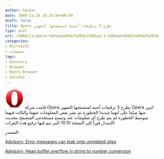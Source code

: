 ```yaml
---
author: Xacker
date: 2009-11-28 19:25:04+00:00
draft: false
title: Opera تطرح 3 ترقيعات أمنية لمتصفحها الشهير
type: post
url: /2009/11/opera-%d8%aa%d8%b7%d8%b1%d8%ad-3-%d8%aa%d8%b1%d9%82%d9%8a%d8%b9%d8%a7%d8%aa-%d8%a3%d9%85%d9%86%d9%8a%d8%a9-%d9%84%d9%85%d8%aa%d8%b5%d9%81%d8%ad%d9%87%d8%a7-%d8%a7%d9%84%d8%b4%d9%87%d9%8a%d8%b1/
categories:
- Microsoft
- متصفحات
tags:
- Advisory
- Browser
- Opera Browser
- patches
---
```


![Opera](Opera.PNG)
قامت شركة Opera بطرح 3 ترقيعات أمنية لمتصفحها الشهير Opera اثنين منها صنّفا على أنهما شديدا الخطورة تم نشر بعض المعلومات عنهما والثالث فيهما متوسط الخطورة لم يتم طرح أي معلومات عنه وتنصح مستخدمي المتصفح بتحديث الإصدار فوراً إلى النسخة 10.10 التي يتم فيها ترقيع هذه الثغرات.

المصدر:


[Advisory: Error messages can leak onto unrelated sites](http://www.opera.com/support/kb/view/941/)




[Advisory: Heap buffer overflow in string to number conversion](http://www.opera.com/support/kb/view/942/)
